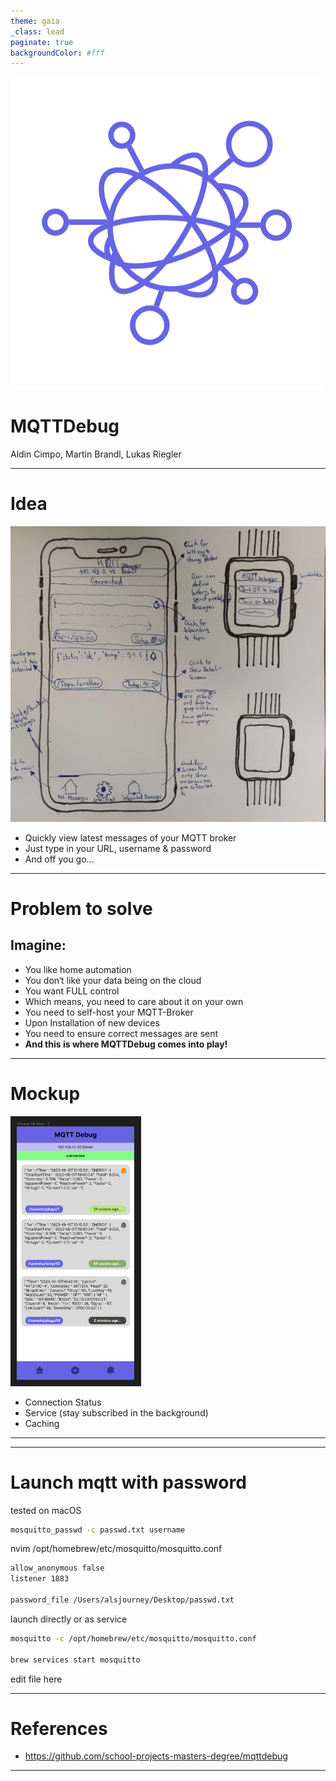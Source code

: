 ```yaml
---
theme: gaia
_class: lead
paginate: true
backgroundColor: #fff
---
```


![bg left:40% 80%](./images/mqtt.png)

# **MQTTDebug**

Aldin Cimpo, Martin Brandl, Lukas Riegler

---

# Idea
![left:40% 80%](./images/paper.png)
* Quickly view latest messages of your MQTT broker
* Just type in your URL, username & password
* And off you go...



---
# Problem to solve
## Imagine:
* You like home automation
* You don‘t like your data being on the cloud
* You want FULL control
* Which means, you need to care about it on your own
* You need to self-host your MQTT-Broker
* Upon Installation of new devices
* You need to ensure correct messages are sent
* **And this is where MQTTDebug comes into play!**


---
# Mockup

![left:40% 80%](./images/mockup.png)


* Connection Status
* Service (stay subscribed in the background)
* Caching

---


---

# Launch mqtt with password 
tested on macOS

```bash
mosquitto_passwd -c passwd.txt username
```

nvim /opt/homebrew/etc/mosquitto/mosquitto.conf

```bash
allow_anonymous false
listener 1883

password_file /Users/alsjourney/Desktop/passwd.txt 
```

launch directly or as service
```bash
mosquitto -c /opt/homebrew/etc/mosquitto/mosquitto.conf

brew services start mosquitto
```

edit file here


---

# References
* https://github.com/school-projects-masters-degree/mqttdebug


---
